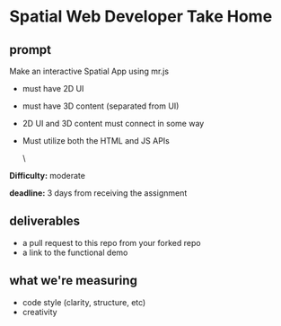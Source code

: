 # Spatial Web Developer Take Home

## prompt

Make an interactive Spatial App using mr.js

* must have 2D UI
* must have 3D content (separated from UI)
* 2D UI and 3D content must connect in some way
* Must utilize both the HTML and JS APIs

    \

**Difficulty:** moderate

**deadline:** 3 days from receiving the assignment

## deliverables

* a pull request to this repo from your forked repo
* a link to the functional demo

## what we're measuring

* code style (clarity, structure, etc)
* creativity
